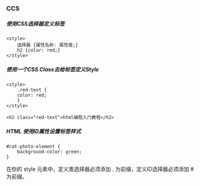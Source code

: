 ### CCS

##### 使用CSS选择器定义标签

    <style>    
        选择器 {属性名称: 属性值;}    
        h2 {color: red;}    
    </style>
    
##### 使用一个CSS Class去给标签定义Style

    <style>
        .red-text {
        color: red;
        }
    </style>

    <h2 class="red-text">html编程入门教程</h2>

##### HTML 使用ID属性设置标签样式

    #cat-photo-element {    
        background-color: green;    
    }
    
在你的 style 元素中，定义类选择器必须添加 . 为前缀，定义ID选择器必须添加 # 为前缀。